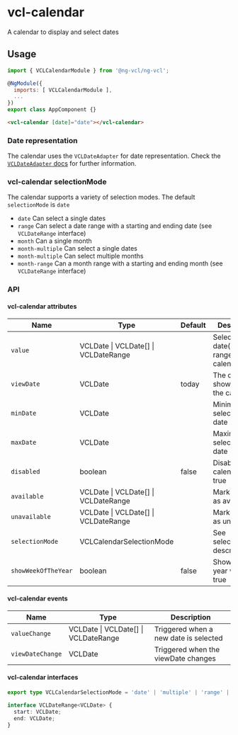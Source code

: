 # vcl-calendar

A calendar to display and select dates

## Usage

```js
import { VCLCalendarModule } from '@ng-vcl/ng-vcl';

@NgModule({
  imports: [ VCLCalendarModule ],
  ...
})
export class AppComponent {}
```

```html
<vcl-calendar [date]="date"></vcl-calendar>
```

### Date representation

The calendar uses the `VCLDateAdapter` for date representation.
Check the [`VCLDateAdapter` docs](#/dateadapter) for further information.

### vcl-calendar selectionMode

The calendar supports a variety of selection modes. The default `selectionMode` is `date`

- `date` Can select a single dates
- `range` Can select a date range with a starting and ending date (see `VCLDateRange` interface)
- `month` Can a single month
- `month-multiple` Can select a single dates
- `month-multiple` Can select multiple months 
- `month-range` Can a month range with a starting and ending month (see `VCLDateRange` interface)


### API

#### vcl-calendar attributes

Name                | Type                                            | Default | Description
---------------     | -------                                         | ------- | -----------------------------------------------
`value`             | VCLDate \| VCLDate[] \| VCLDateRange<VCLDate>   |         | Selected date(s)/date range in the calendar
`viewDate`          | VCLDate                                         | today   | The currently shown date in the calendar 
`minDate`           | VCLDate                                         |         | Minimum selectable date
`maxDate`           | VCLDate                                         |         | Maximum selectable date
`disabled`          | boolean                                         | false   | Disables the calendar when true
`available`         | VCLDate \| VCLDate[] \| VCLDateRange<VCLDate>   |         | Marks dates as available
`unavailable`       | VCLDate \| VCLDate[] \| VCLDateRange<VCLDate>   |         | Marks dates as unavailable
`selectionMode`     | VCLCalendarSelectionMode                        |         | See selectionMode description
`showWeekOfTheYear` | boolean                                         | false   | Show of the year when true

#### vcl-calendar events
Name                | Type                                              | Description
---------------     | -------                                           | -----------------------------------------------
`valueChange`       | VCLDate \| VCLDate[] \| VCLDateRange<VCLDate>     | Triggered when a new date is selected
`viewDateChange`    | VCLDate                                           | Triggered when the viewDate changes

#### vcl-calendar interfaces

```ts
export type VCLCalendarSelectionMode = 'date' | 'multiple' | 'range' | 'month' | 'month-multiple' | 'month-range';

interface VCLDateRange<VCLDate> {
  start: VCLDate;
  end: VCLDate;
}
```
